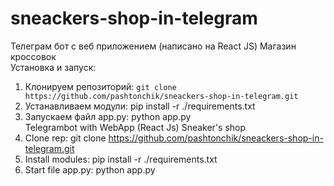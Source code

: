 # sneackers-shop-in-telegram
Телеграм бот с веб приложением (написано на React JS) Магазин кроссовок  
Установка и запуск:  
1) Клонируем репозиторий: ``` git clone https://github.com/pashtonchik/sneackers-shop-in-telegram.git ```   
2) Устанавливаем модули: pip install -r ./requirements.txt  
3) Запускаем файл app.py: python app.py  
Telegrambot with WebApp (React Js) Sneaker's shop  
1) Clone rep: git clone https://github.com/pashtonchik/sneackers-shop-in-telegram.git   
2) Install modules: pip install -r ./requirements.txt  
3) Start file app.py: python app.py  
